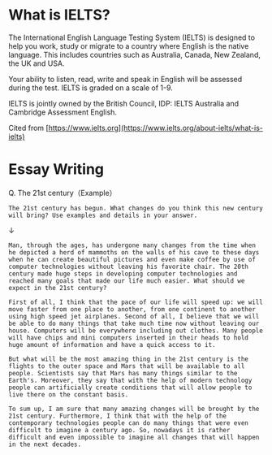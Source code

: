 # What is IELTS?

The International English Language Testing System (IELTS) is designed to help you work, study or migrate to a country where English is the native language. This includes countries such as Australia, Canada, New Zealand, the UK and USA.

Your ability to listen, read, write and speak in English will be assessed during the test. IELTS is graded on a scale of 1-9.

IELTS is jointly owned by the British Council, IDP: IELTS Australia and Cambridge Assessment English.

Cited from [https://www.ielts.org](https://www.ielts.org/about-ielts/what-is-ielts)

# Essay Writing

Q. The 21st century（Example）

```
The 21st century has begun. What changes do you think this new century will bring? Use examples and details in your answer.
```

↓

```
Man, through the ages, has undergone many changes from the time when he depicted a herd of mammoths on the walls of his cave to these days when he can create beautiful pictures and even make coffee by use of computer technologies without leaving his favorite chair. The 20th century made huge steps in developing computer technologies and reached many goals that made our life much easier. What should we expect in the 21st century?

First of all, I think that the pace of our life will speed up: we will move faster from one place to another, from one continent to another using high speed jet airplanes. Second of all, I believe that we will be able to do many things that take much time now without leaving our house. Computers will be everywhere including out clothes. Many people will have chips and mini computers inserted in their heads to hold huge amount of information and have a quick access to it.

But what will be the most amazing thing in the 21st century is the flights to the outer space and Mars that will be available to all people. Scientists say that Mars has many things similar to the Earth's. Moreover, they say that with the help of modern technology people can artificially create conditions that will allow people to live there on the constant basis.

To sum up, I am sure that many amazing changes will be brought by the 21st century. Furthermore, I think that with the help of the contemporary technologies people can do many things that were even difficult to imagine a century ago. So, nowadays it is rather difficult and even impossible to imagine all changes that will happen in the next decades.
```

